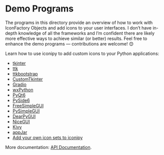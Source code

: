 # Demo Programs
The programs in this directory provide an overview of how to work with IconFactory Objects and add icons to your user interfaces. I don’t have in-depth knowledge of all the frameworks and I’m confident there are likely more effective ways to achieve similar (or better) results. Feel free to enhance the demo programs — contributions are welcome! 😊

Learn how to use iconipy to add custom icons to your Python applications:
* [tkinter](https://github.com/digidigital/iconipy/tree/main/demo_programs/tkinter)
* [ttk](https://github.com/digidigital/iconipy/tree/main/demo_programs/ttk)
* [ttkbootstrap](https://github.com/digidigital/iconipy/tree/main/demo_programs/ttkbootstrap)
* [CustomTkinter](https://github.com/digidigital/iconipy/tree/main/demo_programs/customtkinter)
* [Gradio](https://github.com/digidigital/iconipy/tree/main/demo_programs/gradio)
* [wxPython](https://github.com/digidigital/iconipy/tree/main/demo_programs/wxPython)
* [PyQt6](https://github.com/digidigital/iconipy/tree/main/demo_programs/PyQt6)
* [PySide6](https://github.com/digidigital/iconipy/tree/main/demo_programs/PySide6)
* [FreeSimpleGUI](https://github.com/digidigital/iconipy/tree/main/demo_programs/FreeSimpleGUI_PySimpleGUI)
* [PySimpleGUI](https://github.com/digidigital/iconipy/tree/main/demo_programs/FreeSimpleGUI_PySimpleGUI)
* [DearPyGUI](https://github.com/digidigital/iconipy/tree/main/demo_programs/DearPyGUI)
* [NiceGUI](https://github.com/digidigital/iconipy/tree/main/demo_programs/NiceGUI)
* [Kivy](https://github.com/digidigital/iconipy/tree/main/demo_programs/kivy)
* [appJar](https://github.com/digidigital/iconipy/tree/main/demo_programs/appJar)
* [Add your own icon sets to iconipy](https://github.com/digidigital/iconipy/tree/main/demo_programs/CustomIconFactory)

More documentation: [API Documentation](https://iconipy.digidigital.de).
